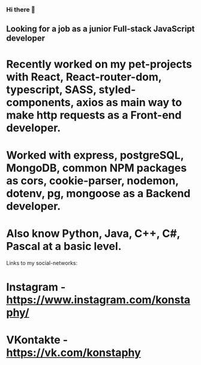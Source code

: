 ### Hi there 👋

## Looking for a job as a junior Full-stack JavaScript developer

# Recently worked on my pet-projects with React, React-router-dom, typescript, SASS, styled-components, axios as main way to make http requests as a Front-end developer.
# Worked with express, postgreSQL, MongoDB, common NPM packages as cors, cookie-parser, nodemon, dotenv, pg, mongoose as a Backend developer.

# Also know Python, Java, C++, C#, Pascal at a basic level.

Links to my social-networks:

# Instagram - https://www.instagram.com/konstaphy/
# VKontakte - https://vk.com/konstaphy
